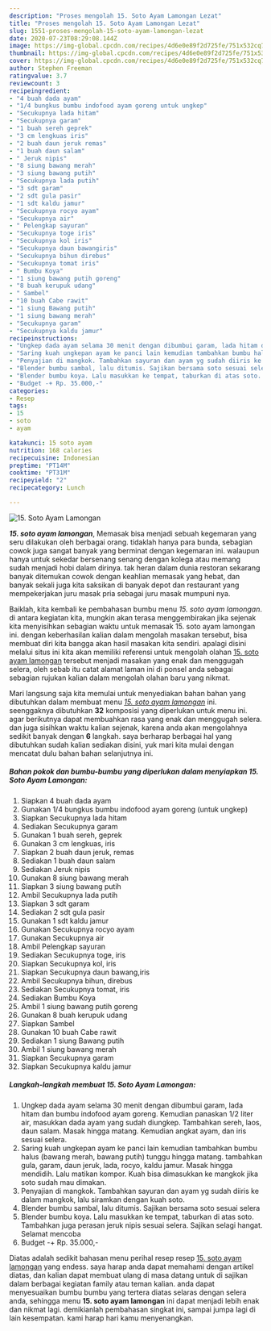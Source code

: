 ```yaml
---
description: "Proses mengolah 15. Soto Ayam Lamongan Lezat"
title: "Proses mengolah 15. Soto Ayam Lamongan Lezat"
slug: 1551-proses-mengolah-15-soto-ayam-lamongan-lezat
date: 2020-07-23T08:29:08.144Z
image: https://img-global.cpcdn.com/recipes/4d6e0e89f2d725fe/751x532cq70/15-soto-ayam-lamongan-foto-resep-utama.jpg
thumbnail: https://img-global.cpcdn.com/recipes/4d6e0e89f2d725fe/751x532cq70/15-soto-ayam-lamongan-foto-resep-utama.jpg
cover: https://img-global.cpcdn.com/recipes/4d6e0e89f2d725fe/751x532cq70/15-soto-ayam-lamongan-foto-resep-utama.jpg
author: Stephen Freeman
ratingvalue: 3.7
reviewcount: 3
recipeingredient:
- "4 buah dada ayam"
- "1/4 bungkus bumbu indofood ayam goreng untuk ungkep"
- "Secukupnya lada hitam"
- "Secukupnya garam"
- "1 buah sereh geprek"
- "3 cm lengkuas iris"
- "2 buah daun jeruk remas"
- "1 buah daun salam"
- " Jeruk nipis"
- "8 siung bawang merah"
- "3 siung bawang putih"
- "Secukupnya lada putih"
- "3 sdt garam"
- "2 sdt gula pasir"
- "1 sdt kaldu jamur"
- "Secukupnya rocyo ayam"
- "Secukupnya air"
- " Pelengkap sayuran"
- "Secukupnya toge iris"
- "Secukupnya kol iris"
- "Secukupnya daun bawangiris"
- "Secukupnya bihun direbus"
- "Secukupnya tomat iris"
- " Bumbu Koya"
- "1 siung bawang putih goreng"
- "8 buah kerupuk udang"
- " Sambel"
- "10 buah Cabe rawit"
- "1 siung Bawang putih"
- "1 siung bawang merah"
- "Secukupnya garam"
- "Secukupnya kaldu jamur"
recipeinstructions:
- "Ungkep dada ayam selama 30 menit dengan dibumbui garam, lada hitam dan bumbu indofood ayam goreng. Kemudian panaskan 1/2 liter air, masukkan dada ayam yang sudah diungkep. Tambahkan sereh, laos, daun salam. Masak hingga matang. Kemudian angkat ayam, dan iris sesuai selera."
- "Saring kuah ungkepan ayam ke panci lain kemudian tambahkan bumbu halus (bawang merah, bawang putih) tunggu hingga matang. tambahkan gula, garam, daun jeruk, lada, rocyo, kaldu jamur. Masak hingga mendidih. Lalu matikan kompor. Kuah bisa dimasukkan ke mangkok jika soto sudah mau dimakan."
- "Penyajian di mangkok. Tambahkan sayuran dan ayam yg sudah diiris ke dalam mangkok, lalu siramkan dengan kuah soto."
- "Blender bumbu sambal, lalu ditumis. Sajikan bersama soto sesuai selera"
- "Blender bumbu koya. Lalu masukkan ke tempat, taburkan di atas soto. Tambahkan juga perasan jeruk nipis sesuai selera. Sajikan selagi hangat. Selamat mencoba"
- "Budget -+ Rp. 35.000,-"
categories:
- Resep
tags:
- 15
- soto
- ayam

katakunci: 15 soto ayam 
nutrition: 168 calories
recipecuisine: Indonesian
preptime: "PT14M"
cooktime: "PT31M"
recipeyield: "2"
recipecategory: Lunch

---
```



![15. Soto Ayam Lamongan](https://img-global.cpcdn.com/recipes/4d6e0e89f2d725fe/751x532cq70/15-soto-ayam-lamongan-foto-resep-utama.jpg)

<b><i>15. soto ayam lamongan</i></b>, Memasak bisa menjadi sebuah kegemaran yang seru dilakukan oleh berbagai orang. tidaklah hanya para bunda, sebagian cowok juga sangat banyak yang berminat dengan kegemaran ini. walaupun hanya untuk sekedar bersenang senang dengan kolega atau memang sudah menjadi hobi dalam dirinya. tak heran dalam dunia restoran sekarang banyak ditemukan cowok dengan keahlian memasak yang hebat, dan banyak sekali juga kita saksikan di banyak depot dan restaurant yang mempekerjakan juru masak pria sebagai juru masak mumpuni nya.



Baiklah, kita kembali ke pembahasan bumbu menu <i>15. soto ayam lamongan</i>. di antara kegiatan kita, mungkin akan terasa menggembirakan jika sejenak kita menyisihkan sebagian waktu untuk memasak 15. soto ayam lamongan ini. dengan keberhasilan kalian dalam mengolah masakan tersebut, bisa membuat diri kita bangga akan hasil masakan kita sendiri. apalagi disini melalui situs ini kita akan memiliki referensi untuk mengolah olahan <u>15. soto ayam lamongan</u> tersebut menjadi masakan yang enak dan menggugah selera, oleh sebab itu catat alamat laman ini di ponsel anda sebagai sebagian rujukan kalian dalam mengolah olahan baru yang nikmat.


Mari langsung saja kita memulai untuk menyediakan bahan bahan yang dibutuhkan dalam membuat menu <u><i>15. soto ayam lamongan</i></u> ini. seenggaknya dibutuhkan <b>32</b> komposisi yang diperlukan untuk menu ini. agar berikutnya dapat membuahkan rasa yang enak dan menggugah selera. dan juga sisihkan waktu kalian sejenak, karena anda akan mengolahnya sedikit banyak dengan <b>6</b> langkah. saya berharap berbagai hal yang dibutuhkan sudah kalian sediakan disini, yuk mari kita mulai dengan mencatat dulu bahan bahan selanjutnya ini.

<!--inarticleads1-->

##### Bahan pokok dan bumbu-bumbu yang diperlukan dalam menyiapkan 15. Soto Ayam Lamongan:

1. Siapkan 4 buah dada ayam
1. Gunakan 1/4 bungkus bumbu indofood ayam goreng (untuk ungkep)
1. Siapkan Secukupnya lada hitam
1. Sediakan Secukupnya garam
1. Gunakan 1 buah sereh, geprek
1. Gunakan 3 cm lengkuas, iris
1. Siapkan 2 buah daun jeruk, remas
1. Sediakan 1 buah daun salam
1. Sediakan  Jeruk nipis
1. Gunakan 8 siung bawang merah
1. Siapkan 3 siung bawang putih
1. Ambil Secukupnya lada putih
1. Siapkan 3 sdt garam
1. Sediakan 2 sdt gula pasir
1. Gunakan 1 sdt kaldu jamur
1. Gunakan Secukupnya rocyo ayam
1. Gunakan Secukupnya air
1. Ambil  Pelengkap sayuran
1. Sediakan Secukupnya toge, iris
1. Siapkan Secukupnya kol, iris
1. Siapkan Secukupnya daun bawang,iris
1. Ambil Secukupnya bihun, direbus
1. Sediakan Secukupnya tomat, iris
1. Sediakan  Bumbu Koya
1. Ambil 1 siung bawang putih goreng
1. Gunakan 8 buah kerupuk udang
1. Siapkan  Sambel
1. Gunakan 10 buah Cabe rawit
1. Sediakan 1 siung Bawang putih
1. Ambil 1 siung bawang merah
1. Siapkan Secukupnya garam
1. Siapkan Secukupnya kaldu jamur




<!--inarticleads2-->

##### Langkah-langkah membuat 15. Soto Ayam Lamongan:

1. Ungkep dada ayam selama 30 menit dengan dibumbui garam, lada hitam dan bumbu indofood ayam goreng. Kemudian panaskan 1/2 liter air, masukkan dada ayam yang sudah diungkep. Tambahkan sereh, laos, daun salam. Masak hingga matang. Kemudian angkat ayam, dan iris sesuai selera.
1. Saring kuah ungkepan ayam ke panci lain kemudian tambahkan bumbu halus (bawang merah, bawang putih) tunggu hingga matang. tambahkan gula, garam, daun jeruk, lada, rocyo, kaldu jamur. Masak hingga mendidih. Lalu matikan kompor. Kuah bisa dimasukkan ke mangkok jika soto sudah mau dimakan.
1. Penyajian di mangkok. Tambahkan sayuran dan ayam yg sudah diiris ke dalam mangkok, lalu siramkan dengan kuah soto.
1. Blender bumbu sambal, lalu ditumis. Sajikan bersama soto sesuai selera
1. Blender bumbu koya. Lalu masukkan ke tempat, taburkan di atas soto. Tambahkan juga perasan jeruk nipis sesuai selera. Sajikan selagi hangat. Selamat mencoba
1. Budget -+ Rp. 35.000,-




Diatas adalah sedikit bahasan menu perihal resep resep <u>15. soto ayam lamongan</u> yang endess. saya harap anda dapat memahami dengan artikel diatas, dan kalian dapat membuat ulang di masa datang untuk di sajikan dalam berbagai kegiatan family atau teman kalian. anda dapat menyesuaikan bumbu bumbu yang tertera diatas selaras dengan selera anda, sehingga menu <b>15. soto ayam lamongan</b> ini dapat menjadi lebih enak dan nikmat lagi. demikianlah pembahasan singkat ini, sampai jumpa lagi di lain kesempatan. kami harap hari kamu menyenangkan.
